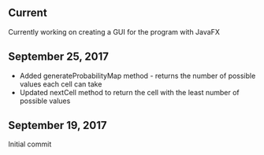 ## Current
Currently working on creating a GUI for the program with JavaFX

## September 25, 2017
* Added generateProbabilityMap method - returns the number of possible values each cell can take
* Updated nextCell method to return the cell with the least number of possible values

## September 19, 2017
Initial commit

